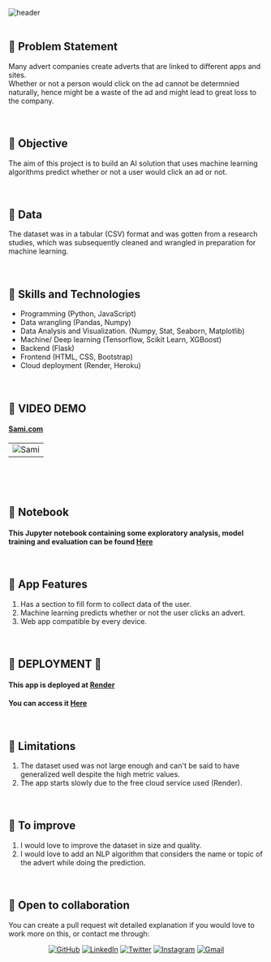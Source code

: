 ![header](https://capsule-render.vercel.app/api?type=wave&color=gradient&height=300&section=header&text=Advert%20Click&fontSize=50)
<br><br>

## 📍 Problem Statement
Many advert companies create adverts that are linked to different apps and sites. <br>
Whether or not a person would click on the ad cannot be determnied naturally, hence might be a waste of the ad and might lead to great loss to the company.
<br><br><br>


## 📍 Objective 
The aim of this project is to build an AI solution that uses machine learning algorithms predict whether or not a user would click an ad or not.
<br><br><br>

## 📍 Data
The dataset was in a tabular (CSV) format and was gotten from a research studies, which was subsequently cleaned and wrangled in preparation for machine learning.<br><br><br>


## 📍 Skills and Technologies

* Programming (Python, JavaScript)
* Data wrangling (Pandas, Numpy)
* Data Analysis and Visualization. (Numpy, Stat, Seaborn, Matplotlib)
* Machine/ Deep learning (Tensorflow, Scikit Learn, XGBoost)
* Backend (Flask)
* Frontend (HTML, CSS, Bootstrap)
* Cloud deployment (Render, Heroku)
<br><br><br>



## 📍 VIDEO DEMO

#### [Sami.com](https://sami.onrender.com)
| | 
|:-|
| <img alt="Sami" src="https://github.com/Ajisco/Ajisco/blob/main/Videos/Sami.gif">|

<br><br><br>


## 📍 Notebook
#### This Jupyter notebook containing some exploratory analysis, model training and evaluation can be found [Here](https://github.com/Ajisco/Sami-Depression/blob/master/Jupyter_Notebook.ipynb) <br><br><br>

## 📍 App Features
1. Has a section to fill form to collect data of the user.
2. Machine learning predicts whether or not the user clicks an advert.
3. Web app compatible by every device. <br><br><br>




## 📍 DEPLOYMENT 🚀

#### This app is deployed at [Render](https://render.com/)
	
#### You can access it [Here](https://adclick.onrender.com/) <br><br><br>


## 📍 Limitations
1. The dataset used was not large enough and can't be said to have generalized well despite the high metric values.
2. The app starts slowly due to the free cloud service used (Render). <br><br><br>

## 📍 To improve
1. I would love to improve the dataset in size and quality.
2. I would love to add an NLP algorithm that considers the name or topic of the advert while doing the prediction.
<br><br><br>

## 📍 Open to collaboration
You can  create a pull request wit detailed explanation if you would love to work more on this, or contact me through:
<p align="center">
	<a href="https://github.com/Ajisco" target="_blank"><img src="https://img.icons8.com/bubbles/50/000000/github.png" alt="GitHub"/></a>
	<a href="https://www.linkedin.com/in/ajibade-abdulquddus-ab5237159/" target="_blank"><img src="https://img.icons8.com/bubbles/50/000000/linkedin.png" alt="LinkedIn"/></a>
	<a href="https://mobile.twitter.com/dayo_ajisco" target="_blank"><img src="https://img.icons8.com/twitter.png" alt="Twitter"/></a>
  <a href="https://instagram.com/Dayo_Ajisco" target="_blank"><img src="https://img.icons8.com/bubbles/50/000000/instagram.png" alt="Instagram"/></a>
	<a href="mailto:ajiscomorac@gmail.com" target="_blank"><img src="https://img.icons8.com/bubbles/50/000000/gmail.png" alt="Gmail"/></a>
</p>




